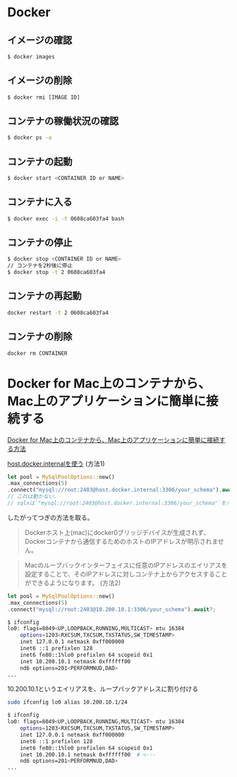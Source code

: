 # Docker

## イメージの確認
```zsh
$ docker images
```

## イメージの削除

```sh
$ docker rmi [IMAGE ID]
```

## コンテナの稼働状況の確認
```zsh
$ docker ps -a
```

## コンテナの起動
```zsh
$ docker start <CONTAINER ID or NAME>
```

## コンテナに入る
```zsh
$ docker exec -i -t 0608ca603fa4 bash
```

## コンテナの停止
```zsh
$ docker stop <CONTAINER ID or NAME>
// コンテナを2秒後に停止
$ docker stop -t 2 0608ca603fa4
```

## コンテナの再起動

```zsh
docker restart -t 2 0608ca603fa4
```

## コンテナの削除

`docker rm CONTAINER`


# Docker for Mac上のコンテナから、Mac上のアプリケーションに簡単に接続する
[Docker for Mac上のコンテナから、Mac上のアプリケーションに簡単に接続する方法](https://qiita.com/Asayu123/items/ccfe4ccfc417ce57f445)

[host.docker.internalを使う](https://docs.docker.com/desktop/networking/) (方法1)

```rust
let pool = MySqlPoolOptions::new()
.max_connections(5)
.connect("mysql://root:2403@host.docker.internal:3306/your_schema").await?;
// これは動かない.
// sqlxは`"mysql://root:2403@host.docker.internal:3306/your_schema"`をパースできないため.
```

したがってつぎの方法を取る。

> Dockerホスト上(mac)にdocker0ブリッジデバイスが生成されず、Dockerコンテナから通信するためのホストのIPアドレスが明示されません。

> Macのループバックインターフェイスに任意のIPアドレスのエイリアスを設定することで、そのIPアドレスに対しコンテナ上からアクセスすることができるようになります。 (方法2)

```rust
let pool = MySqlPoolOptions::new()
.max_connections(5)
.connect("mysql://root:2403@10.200.10.1:3306/your_schema").await?;
```

```sh
$ ifconfig
lo0: flags=8049<UP,LOOPBACK,RUNNING,MULTICAST> mtu 16384
	options=1203<RXCSUM,TXCSUM,TXSTATUS,SW_TIMESTAMP>
	inet 127.0.0.1 netmask 0xff000000 
	inet6 ::1 prefixlen 128 
	inet6 fe80::1%lo0 prefixlen 64 scopeid 0x1 
	inet 10.200.10.1 netmask 0xffffff00 
	nd6 options=201<PERFORMNUD,DAD>
...
```

10.200.10.1というエイリアスを、ループバックアドレスに割り付ける

```sh
sudo ifconfig lo0 alias 10.200.10.1/24
```

```sh
$ ifconfig
lo0: flags=8049<UP,LOOPBACK,RUNNING,MULTICAST> mtu 16384
	options=1203<RXCSUM,TXCSUM,TXSTATUS,SW_TIMESTAMP>
	inet 127.0.0.1 netmask 0xff000000 
	inet6 ::1 prefixlen 128 
	inet6 fe80::1%lo0 prefixlen 64 scopeid 0x1 
	inet 10.200.10.1 netmask 0xffffff00  # <---
	nd6 options=201<PERFORMNUD,DAD>
...
```
